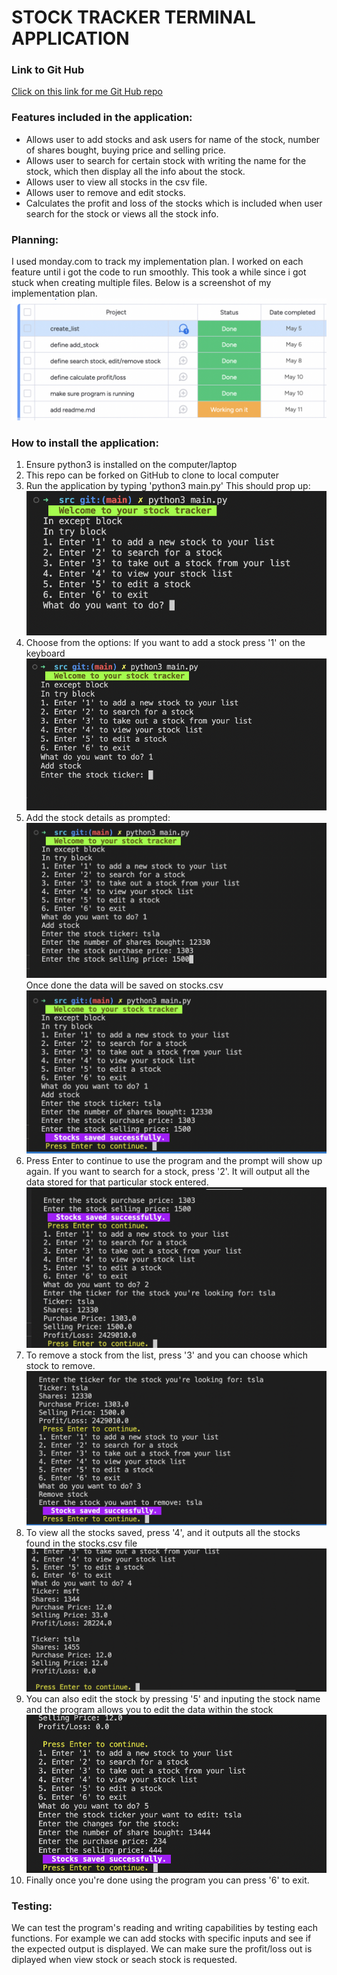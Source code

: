 # STOCK TRACKER TERMINAL APPLICATION

### Link to Git Hub
[Click on this link for me Git Hub repo](https://github.com/MeikaPonnan/T1A3)


### Features included in the application:
- Allows user to add stocks and ask users for name of the stock, number of shares bought, buying price and selling price.
- Allows user to search for certain stock with writing the name for the stock, which then display all the info about the stock.
- Allows user to view all stocks in the csv file.
- Allows user to remove and edit stocks.
- Calculates the profit and loss of the stocks which is included when user search for the stock or views all the stock info.


### Planning:
I used monday.com to track my implementation plan.
I worked on each feature until i got the code to run smoothly. This took a while since i got stuck when creating multiple files.
Below is a screenshot of my implementation plan.
![Plan](images/task_management.png)


### How to install the application:
1. Ensure python3 is installed on the computer/laptop
2. This repo can be forked on GitHub to clone to local computer
3. Run the application by typing 'python3 main.py'
This should prop up:
![First prompt](images/program1.png)
4. Choose from the options:
        If you want to add a stock press '1' on the keyboard
![Prompt 2](images/program2.png)
5. Add the stock details as prompted:
![Prompt 3](images/program3.png)
        Once done the data will be saved on stocks.csv
![saved](images/program4.png)
6. Press Enter to continue to use the program and the prompt will show up again. If you want to search for a stock, press '2'. It will output all the data stored for that particular stock entered.
![Prompt](images/program5.png)
7. To remove a stock from the list, press '3' and you can choose which stock to remove.
![Prompt](images/program7.png)
8. To view all the stocks saved, press '4', and it outputs all the stocks found in the stocks.csv file
![Prompt](images/program8.png)
9. You can also edit the stock by pressing '5' and inputing the stock name and the program allows you to edit the data within the stock
![Prompt](images/program9.png)
10. Finally once you're done using the program you can press '6' to exit.



### Testing:
We can test the program's reading and writing capabilities by testing each functions.
For example we can add stocks with specific inputs and see if the expected output is displayed. We can make sure the profit/loss out is diplayed when view stock or seach stock is requested.
